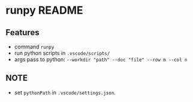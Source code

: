 # runpy README


## Features

- command `runpy`
- run python scripts in `.vscode/scripts/`
- args pass to python: `--workdir "path" --doc "file" --row m --col n`


## NOTE

- set `pythonPath` in `.vscode/settings.json`.